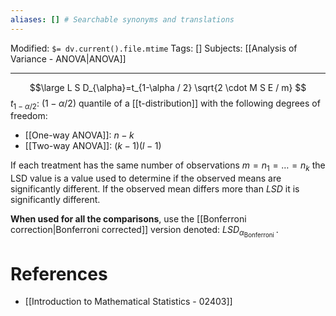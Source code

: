 ```yaml
---
aliases: [] # Searchable synonyms and translations
---
```

Modified: `$= dv.current().file.mtime`
Tags: []
Subjects: [[Analysis of Variance - ANOVA|ANOVA]]
****
$$\large
L S D_{\alpha}=t_{1-\alpha / 2} \sqrt{2 \cdot M S E / m}
$$
$t_{1-\alpha / 2}:$  ($1-\alpha / 2$) quantile of a [[t-distribution]] with the following degrees of freedom:
- [[One-way ANOVA]]: $n-k$
- [[Two-way ANOVA]]: $(k-1)(l-1)$

If each treatment has the same number of observations $m=n_{1}=\ldots=n_{k}$ the LSD value is a value used to determine if the observed means are significantly different.
If the observed mean differs more than $LSD$ it is significantly different.

**When used for all the comparisons**, use the [[Bonferroni correction|Bonferroni corrected]] version denoted: $L S D_{\alpha_{\text {Bonferroni }}}$.
# References
- [[Introduction to Mathematical Statistics - 02403]]